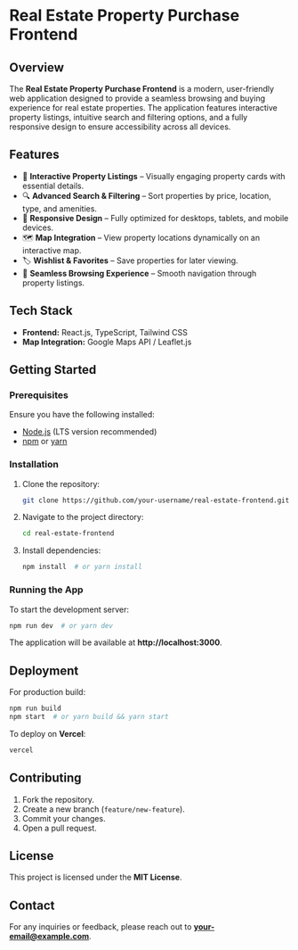 # Real Estate Property Purchase Frontend

## Overview
The **Real Estate Property Purchase Frontend** is a modern, user-friendly web application designed to provide a seamless browsing and buying experience for real estate properties. The application features interactive property listings, intuitive search and filtering options, and a fully responsive design to ensure accessibility across all devices.

## Features
- 🏡 **Interactive Property Listings** – Visually engaging property cards with essential details.
- 🔍 **Advanced Search & Filtering** – Sort properties by price, location, type, and amenities.
- 📱 **Responsive Design** – Fully optimized for desktops, tablets, and mobile devices.
- 🗺️ **Map Integration** – View property locations dynamically on an interactive map.
- 🏷 **Wishlist & Favorites** – Save properties for later viewing.
- 🛒 **Seamless Browsing Experience** – Smooth navigation through property listings.

## Tech Stack
- **Frontend:** React.js, TypeScript, Tailwind CSS
- **Map Integration:** Google Maps API / Leaflet.js

## Getting Started
### Prerequisites
Ensure you have the following installed:
- [Node.js](https://nodejs.org/) (LTS version recommended)
- [npm](https://www.npmjs.com/) or [yarn](https://yarnpkg.com/)

### Installation
1. Clone the repository:
   ```sh
   git clone https://github.com/your-username/real-estate-frontend.git
   ```
2. Navigate to the project directory:
   ```sh
   cd real-estate-frontend
   ```
3. Install dependencies:
   ```sh
   npm install  # or yarn install
   ```

### Running the App
To start the development server:
```sh
npm run dev  # or yarn dev
```
The application will be available at **http://localhost:3000**.

## Deployment
For production build:
```sh
npm run build
npm start  # or yarn build && yarn start
```
To deploy on **Vercel**:
```sh
vercel
```

## Contributing
1. Fork the repository.
2. Create a new branch (`feature/new-feature`).
3. Commit your changes.
4. Open a pull request.

## License
This project is licensed under the **MIT License**.

## Contact
For any inquiries or feedback, please reach out to **your-email@example.com**.


